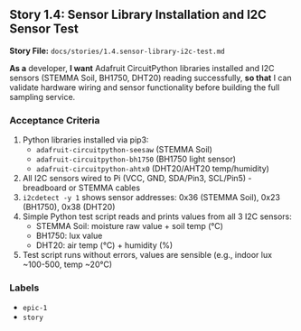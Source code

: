 ## Story 1.4: Sensor Library Installation and I2C Sensor Test

**Story File:** `docs/stories/1.4.sensor-library-i2c-test.md`

**As a** developer,
**I want** Adafruit CircuitPython libraries installed and I2C sensors (STEMMA Soil, BH1750, DHT20) reading successfully,
**so that** I can validate hardware wiring and sensor functionality before building the full sampling service.

### Acceptance Criteria
1. Python libraries installed via pip3:
   - `adafruit-circuitpython-seesaw` (STEMMA Soil)
   - `adafruit-circuitpython-bh1750` (BH1750 light sensor)
   - `adafruit-circuitpython-ahtx0` (DHT20/AHT20 temp/humidity)
2. All I2C sensors wired to Pi (VCC, GND, SDA/Pin3, SCL/Pin5) - breadboard or STEMMA cables
3. `i2cdetect -y 1` shows sensor addresses: 0x36 (STEMMA Soil), 0x23 (BH1750), 0x38 (DHT20)
4. Simple Python test script reads and prints values from all 3 I2C sensors:
   - STEMMA Soil: moisture raw value + soil temp (°C)
   - BH1750: lux value
   - DHT20: air temp (°C) + humidity (%)
5. Test script runs without errors, values are sensible (e.g., indoor lux ~100-500, temp ~20°C)

### Labels
- `epic-1`
- `story`

